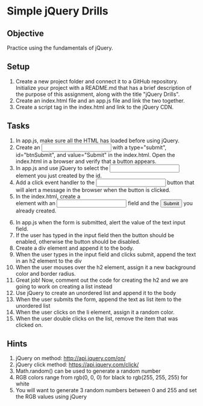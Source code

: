 # Simple jQuery Drills
## Objective
Practice using the fundamentals of jQuery.

## Setup
1. Create a new project folder and connect it to a GitHub repository. Initialize your project with a README.md that has a brief description of the purpose of this assignment, along with the title "jQuery Drills".
2. Create an index.html file and an app.js file and link the two together.
3. Create a script tag in the index.html and link to the jQuery CDN.

## Tasks
1. In app.js, make sure all the HTML has loaded before using jQuery. 
2. Create an <input> with a type="submit", id="btnSubmit", and value="Submit" in the index.html. Open the index.html in a browser and verify that a button appears.
3. In app.js and use jQuery to select the <input> element you just created by the id.
4. Add a click event handler to the <input> button that will alert a message in the browser when the button is clicked. 
5. In the index.html, create a <form> element with an <input type="text"> field and the <input type="submit"> you already created.
6. In app.js when the form is submitted, alert the value of the text input field.
7. If the user has typed in the input field then the button should be enabled, otherwise the button should be disabled. 
8. Create a div element and append it to the body.
9. When the user types in the input field and clicks submit, append the text in an h2 element to the div
10. When the user mouses over the h2 element, assign it a new background color and border radius. 
11. Great job! Now, comment out the code for creating the h2 and we are going to work on creating a list instead
12. Use jQuery to create an unordered list and append it to the body
13. When the user submits the form, append the text as list item to the unordered list
14. When the user clicks on the li element, assign it a random color.
15. When the user double clicks on the list, remove the item that was clicked on. 

## Hints
1. jQuery on method: http://api.jquery.com/on/
2. jQuery click method: https://api.jquery.com/click/
3. Math.random() can be used to generate a random number
4. RGB colors range from rgb(0, 0, 0) for black to rgb(255, 255, 255) for white
5. You will want to generate 3 random numbers between 0 and 255 and set the RGB values using jQuery

